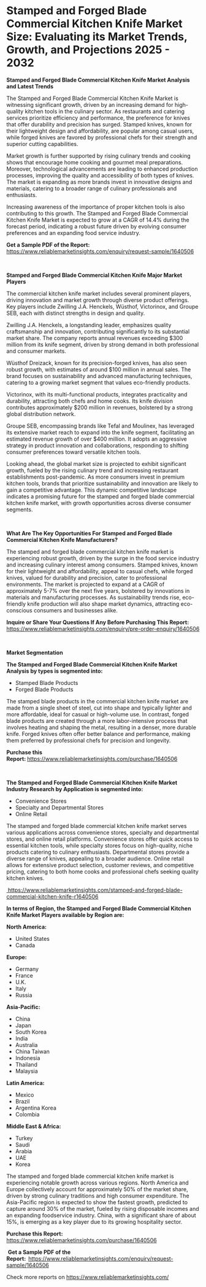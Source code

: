 <p><h1>Stamped and Forged Blade Commercial Kitchen Knife Market Size: Evaluating its Market Trends, Growth, and Projections 2025 - 2032</h1></p><p><strong>Stamped and Forged Blade Commercial Kitchen Knife Market Analysis and Latest Trends</strong></p>
<p><p>The Stamped and Forged Blade Commercial Kitchen Knife Market is witnessing significant growth, driven by an increasing demand for high-quality kitchen tools in the culinary sector. As restaurants and catering services prioritize efficiency and performance, the preference for knives that offer durability and precision has surged. Stamped knives, known for their lightweight design and affordability, are popular among casual users, while forged knives are favored by professional chefs for their strength and superior cutting capabilities.</p><p>Market growth is further supported by rising culinary trends and cooking shows that encourage home cooking and gourmet meal preparations. Moreover, technological advancements are leading to enhanced production processes, improving the quality and accessibility of both types of knives. The market is expanding as more brands invest in innovative designs and materials, catering to a broader range of culinary professionals and enthusiasts.</p><p>Increasing awareness of the importance of proper kitchen tools is also contributing to this growth. The Stamped and Forged Blade Commercial Kitchen Knife Market is expected to grow at a CAGR of 14.4% during the forecast period, indicating a robust future driven by evolving consumer preferences and an expanding food service industry.</p></p>
<p><strong>Get a Sample PDF of the Report:&nbsp;</strong> <a href="https://www.reliablemarketinsights.com/enquiry/request-sample/1640506?utm_campaign=3284&utm_medium=2&utm_source=Github&utm_content=ia&utm_term=05042025&utm_id=stamped-and-forged-blade-commercial-kitchen-knife">https://www.reliablemarketinsights.com/enquiry/request-sample/1640506</a></p>
<p>&nbsp;</p>
<p><strong>Stamped and Forged Blade Commercial Kitchen Knife Major Market Players</strong></p>
<p><p>The commercial kitchen knife market includes several prominent players, driving innovation and market growth through diverse product offerings. Key players include Zwilling J.A. Henckels, Wüsthof, Victorinox, and Groupe SEB, each with distinct strengths in design and quality.</p><p>Zwilling J.A. Henckels, a longstanding leader, emphasizes quality craftsmanship and innovation, contributing significantly to its substantial market share. The company reports annual revenues exceeding $300 million from its knife segment, driven by strong demand in both professional and consumer markets.</p><p>Wüsthof Dreizack, known for its precision-forged knives, has also seen robust growth, with estimates of around $100 million in annual sales. The brand focuses on sustainability and advanced manufacturing techniques, catering to a growing market segment that values eco-friendly products. </p><p>Victorinox, with its multi-functional products, integrates practicality and durability, attracting both chefs and home cooks. Its knife division contributes approximately $200 million in revenues, bolstered by a strong global distribution network.</p><p>Groupe SEB, encompassing brands like Tefal and Moulinex, has leveraged its extensive market reach to expand into the knife segment, facilitating an estimated revenue growth of over $400 million. It adopts an aggressive strategy in product innovation and collaborations, responding to shifting consumer preferences toward versatile kitchen tools.</p><p>Looking ahead, the global market size is projected to exhibit significant growth, fueled by the rising culinary trend and increasing restaurant establishments post-pandemic. As more consumers invest in premium kitchen tools, brands that prioritize sustainability and innovation are likely to gain a competitive advantage. This dynamic competitive landscape indicates a promising future for the stamped and forged blade commercial kitchen knife market, with growth opportunities across diverse consumer segments.</p></p>
<p>&nbsp;</p>
<p><strong>What Are The Key Opportunities For Stamped and Forged Blade Commercial Kitchen Knife Manufacturers?</strong></p>
<p><p>The stamped and forged blade commercial kitchen knife market is experiencing robust growth, driven by the surge in the food service industry and increasing culinary interest among consumers. Stamped knives, known for their lightweight and affordability, appeal to casual chefs, while forged knives, valued for durability and precision, cater to professional environments. The market is projected to expand at a CAGR of approximately 5-7% over the next five years, bolstered by innovations in materials and manufacturing processes. As sustainability trends rise, eco-friendly knife production will also shape market dynamics, attracting eco-conscious consumers and businesses alike.</p></p>
<p><strong>Inquire or Share Your Questions If Any Before Purchasing This Report:</strong> <a href="https://www.reliablemarketinsights.com/enquiry/pre-order-enquiry/1640506?utm_campaign=3284&utm_medium=2&utm_source=Github&utm_content=ia&utm_term=05042025&utm_id=stamped-and-forged-blade-commercial-kitchen-knife">https://www.reliablemarketinsights.com/enquiry/pre-order-enquiry/1640506</a></p>
<p>&nbsp;</p>
<p><strong>Market Segmentation</strong></p>
<p><strong>The Stamped and Forged Blade Commercial Kitchen Knife Market Analysis by types is segmented into:</strong></p>
<p><ul><li>Stamped Blade Products</li><li>Forged Blade Products</li></ul></p>
<p><p>The stamped blade products in the commercial kitchen knife market are made from a single sheet of steel, cut into shape and typically lighter and more affordable, ideal for casual or high-volume use. In contrast, forged blade products are created through a more labor-intensive process that involves heating and shaping the metal, resulting in a denser, more durable knife. Forged knives often offer better balance and performance, making them preferred by professional chefs for precision and longevity.</p></p>
<p><strong>Purchase this Report:&nbsp;</strong><a href="https://www.reliablemarketinsights.com/purchase/1640506?utm_campaign=3284&utm_medium=2&utm_source=Github&utm_content=ia&utm_term=05042025&utm_id=stamped-and-forged-blade-commercial-kitchen-knife">https://www.reliablemarketinsights.com/purchase/1640506</a></p>
<p>&nbsp;</p>
<p><strong>The Stamped and Forged Blade Commercial Kitchen Knife Market Industry Research by Application is segmented into:</strong></p>
<p><ul><li>Convenience Stores</li><li>Specialty and Departmental Stores</li><li>Online Retail</li></ul></p>
<p><p>The stamped and forged blade commercial kitchen knife market serves various applications across convenience stores, specialty and departmental stores, and online retail platforms. Convenience stores offer quick access to essential kitchen tools, while specialty stores focus on high-quality, niche products catering to culinary enthusiasts. Departmental stores provide a diverse range of knives, appealing to a broader audience. Online retail allows for extensive product selection, customer reviews, and competitive pricing, catering to both home cooks and professional chefs seeking quality kitchen knives.</p></p>
<p><a href="https://www.reliablemarketinsights.com/stamped-and-forged-blade-commercial-kitchen-knife-r1640506?utm_campaign=3284&utm_medium=2&utm_source=Github&utm_content=ia&utm_term=05042025&utm_id=stamped-and-forged-blade-commercial-kitchen-knife">&nbsp;https://www.reliablemarketinsights.com/stamped-and-forged-blade-commercial-kitchen-knife-r1640506</a></p>
<p><strong>In terms of Region, the Stamped and Forged Blade Commercial Kitchen Knife Market Players available by Region are:</strong></p>
<p>
    <p> <strong> North America: </strong>
        <ul>
            <li>United States</li>
            <li>Canada</li>
        </ul>
        </p> 
    <p> <strong> Europe: </strong>
        <ul>
            <li>Germany</li>
            <li>France</li>
            <li>U.K.</li>
            <li>Italy</li>
            <li>Russia</li>
        </ul>
        </p> 
    <p> <strong> Asia-Pacific: </strong>
        <ul>
            <li>China</li>
            <li>Japan</li>
            <li>South Korea</li>
            <li>India</li>
            <li>Australia</li>
            <li>China Taiwan</li>
            <li>Indonesia</li>
            <li>Thailand</li>
            <li>Malaysia</li>
        </ul>
        </p> 
    <p> <strong> Latin America: </strong>
        <ul>
            <li>Mexico</li>
            <li>Brazil</li>
            <li>Argentina Korea</li>
            <li>Colombia</li>
        </ul>
        </p> 
    <p> <strong> Middle East & Africa: </strong>
        <ul>
            <li>Turkey</li>
            <li>Saudi</li>
            <li>Arabia</li>
            <li>UAE</li>
            <li>Korea</li>
        </ul>
    </p>
    </p>
<p><p>The stamped and forged blade commercial kitchen knife market is experiencing notable growth across various regions. North America and Europe collectively account for approximately 50% of the market share, driven by strong culinary traditions and high consumer expenditure. The Asia-Pacific region is expected to show the fastest growth, predicted to capture around 30% of the market, fueled by rising disposable incomes and an expanding foodservice industry. China, with a significant share of about 15%, is emerging as a key player due to its growing hospitality sector.</p></p>
<p><strong>Purchase this Report: </strong><a href="https://www.reliablemarketinsights.com/purchase/1640506?utm_campaign=3284&utm_medium=2&utm_source=Github&utm_content=ia&utm_term=05042025&utm_id=stamped-and-forged-blade-commercial-kitchen-knife">https://www.reliablemarketinsights.com/purchase/1640506</a></p>
<p>&nbsp;<strong>Get a Sample PDF of the Report:&nbsp;&nbsp;</strong><a href="https://www.reliablemarketinsights.com/enquiry/request-sample/1640506?utm_campaign=3284&utm_medium=2&utm_source=Github&utm_content=ia&utm_term=05042025&utm_id=stamped-and-forged-blade-commercial-kitchen-knife">https://www.reliablemarketinsights.com/enquiry/request-sample/1640506</a></p>
<p><strong></strong></p>
<p>Check more reports on <a href="https://www.reliablemarketinsights.com/?utm_campaign=3284&utm_medium=2&utm_source=Github&utm_content=ia&utm_term=05042025&utm_id=stamped-and-forged-blade-commercial-kitchen-knife">https://www.reliablemarketinsights.com/</a></p>